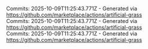 Commits: 2025-10-09T11:25:43.771Z - Generated via https://github.com/marketplace/actions/artificial-grass
<br>
Commits: 2025-10-09T11:25:43.771Z - Generated via https://github.com/marketplace/actions/artificial-grass
<br>
Commits: 2025-10-09T11:25:43.771Z - Generated via https://github.com/marketplace/actions/artificial-grass
<br>
